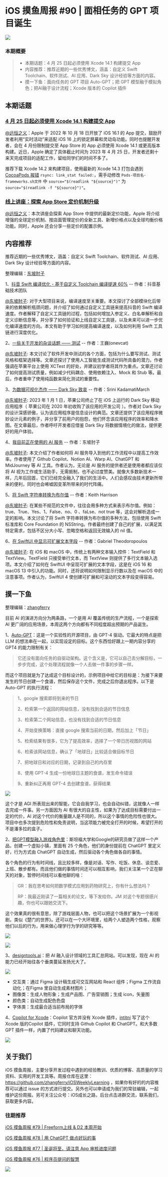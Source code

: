 # iOS 摸鱼周报 #90 | 面相任务的 GPT 项目诞生

![](https://cdn.zhangferry.com/Images/moyu_weekly_cover.jpeg)

### 本期概要

> * 本期话题：4 月 25 日起必须使用 Xcode 14.1 构建提交 App
> * 内容推荐：推荐近期的一些优秀博文，涵盖：自定义 Swift Toolchain、软件测试、AI 应用、Dark Sky 设计经验等方面的内容。
> * 摸一下鱼：面向任务的 GPT 项目 Auto-GPT；把 GPT 模型融于模拟角色；把AI融于设计流程；Xcode 版本的 Copilot 插件

## 本期话题

### [4 月 25 日起必须使用 Xcode 14.1 构建提交 App](https://developer.apple.com/cn/news/?id=jd9wcyov "4 月 25 日起必须使用 Xcode 14.1 构建提交 App")

[@远恒之义](https://github.com/eternaljust)：Apple 于 2022 年 10 月 18 日开放了 iOS 16.1 的 App 提交，鼓励开发者利用“实时活动”来适配 iOS 16 上的锁定屏幕和灵动岛功能。同时也提醒开发者，会在 4 月份限制提交至 App Store 的 App 必须使用 Xcode 14.1 或更高版本构建。近日，Apple 确定了具体截止时间为 2023 年 4 月 25 日，开发者还剩十来天完成项目的适配工作，留给同学们的时间不多了。

推荐下载 Xcode 14.2 来构建项目，使用最新的 Xcode 14.3 打包会遇到 [CocoaPods 报错](https://github.com/CocoaPods/CocoaPods/issues/11808 "Xcode 14.3 Archive CocoaPods 报错") `rsync: link_stat failed:`，需手动修改 `Pods-项目名-frameworks.sh文件` 中 `source="$(readlink "${source}")"` 为 `source="$(readlink -f "${source}")"`。

### [线上讲座：探索 App Store 定价机制升级](https://developer.apple.com/events/view/LMKG9DJV2M/dashboard "线上讲座：探索 App Store 定价机制升级")

[@远恒之义](https://github.com/eternaljust)：本次讲座会探索 App Store 中提供的最新定价功能，Apple 将介绍增强的全球定价机制、按店面管理定价的全新工具、新增价格点以及全球均衡价格功能。同时，Apple 还会分享一些定价的配置示例。

## 内容推荐

推荐近期的一些优秀博文，涵盖：自定义 Swift Toolchain、软件测试、AI 应用、Dark Sky 设计经验等方面的内容。

整理编辑：[东坡肘子](https://www.fatbobman.com/)

1、[抖音 Swift 编译优化 - 基于自定义 Toolchain 编译提速 60%](https://mp.weixin.qq.com/s/MT5MHhZIlyrhuVNM3Ckteg) -- 作者：抖音基础技术团队

[@东坡肘子](https://www.fatbobman.com/): 对于大型项目来说，编译速度至关重要。本文探讨了全部模块化后带来的依赖解析瓶颈问题，并介绍了如何通过自定义工具链来提高抖音的 Swift 编译速度。作者解释了自定义工具链的过程，包括如何增加入参定义、白名单解析和自定义诊断信息等，并分享了如何验证和上线自定义工具链，以及未来可以进一步优化编译速度的方向。本文有助于学习如何提高编译速度，以及如何利用 Swift 工具链进行深度优化。

2、[一些关于开发的杂谈话题 —— 测试](https://onevcat.com/2023/04/dev-talk-testing/ "一些关于开发的杂谈话题 —— 测试") -- 作者：王巍(onevcat)

[@东坡肘子](https://www.fatbobman.com/): 本文讨论了软件开发中测试的各个方面，包括为什么要写测试、测试风格和框架选择等。文章还探讨了使用人工智能生成测试代码所具备的潜力。作者强调在苹果平台上使用 XCTest 的好处，并建议初学者将其作为重点。文章还讨论了如何提高测试质量，例如减少代码耦合、使用依赖注入、Mock 和 Stub 等。最后，作者重申了使用纯函数来简化测试的重要性。

3、[为数据可视化杰作 —— Dark Sky 致哀](https://nightingaledvs.com/dark-sky-weather-data-viz/ "为数据可视化杰作 —— Dark Sky 致哀") -- 作者：Srini KadamatiMarch

[@东坡肘子](https://www.fatbobman.com/): 2023 年 1 月 1 日，苹果公司终止了在 iOS 上运行的 Dark Sky 移动应用程序（ 苹果公司在 2020 年初收购了该应用的开发公司 ）。作者对 Dark Sky 的设计深感骄傲，认为该应用程序是信息设计的典范。文章还提供了该应用程序微妙设计元素的例子，并分享了前用户的抱怨，他们怀念该应用程序的效率和降水图。在文章最后，作者呼吁开发者应借鉴 Dark Sky 将数据情境化的做法，提供更好的用户体验。

4、[我目前正在使用的 AI 服务](https://www.fatbobman.com/posts/AI-Services-I-am-currently-using/ "我目前正在使用的 AI 服务") -- 作者：东坡肘子

[@东坡肘子](https://www.fatbobman.com/): 本文介绍了作者如何将 AI 服务导入到他的工作流程中以提高工作效率。作者使用了 Github Copilot、Notion AI、Warp AI、ChatGPT 和 MidJourney 等 AI 工具。作者认为，无论是 AI 服务的提供者还是使用者都应该仅将 AI 视为工作或生活助手，无需抵制，也不必过度赞美。就像大多数新技术一样，几年后回首，它们已经完全融入了我们的生活中。人们会感叹由技术更新所带来的便利，同时也会唏嘘因变革所带来的时代阵痛。

5、[将 Swift 字符串转换为布尔值](https://useyourloaf.com/blog/converting-a-swift-string-to-a-bool/ "将 Swift 字符串转换为布尔值") -- 作者：Keith Harrison

[@东坡肘子](https://www.fatbobman.com/): 在某些不规范的文件中，往往会用多种方式来表示布尔值。例如：true、True、Yes、1、False、no、0 、faLse、not true 等，这会对解析造成一定的影响。本文讨论了将 Swift 字符串转换为布尔值的多种方法，包括使用 Swift 标准库和 Core Foundation 的 NSString。作者最终创建了自己的扩展，以满足其特定需求，包括不区分大小写、忽略空格和返回无效输入的 nil 值。

6、[在 SwiftUI 中显示可扩展文本字段](https://serialcoder.dev/text-tutorials/swiftui/presenting-expandable-textfields-in-swiftui/ "[在 SwiftUI 中显示可扩展文本字段") -- 作者：Gabriel Theodoropoulos

[@东坡肘子](https://www.fatbobman.com/): 在 iOS 和 macOS 中，传统上有两种文本输入控件：TextField 和 TextView。TextField 只接受单行文本，而 TextView 则提供了多行文本输入选项。本文介绍了如何在 SwiftUI 中呈现可扩展的文本字段，这是在 iOS 16 和 macOS 13 中引入的功能。同时，还将说明如何限制显示行数以及在 macOS 中的注意事项。作者认为，SwiftUI 4 使创建可扩展和可滚动的文本字段变得容易。

## 摸一下鱼

整理编辑：[zhangferry](https://zhangferry.com)

目前 AI 的演进方向分为两条路，一个是用 AI 覆盖传统的生产流程，一个是探索 AI 更广阔的应用场景，本周这两个方向都有不同程度超出预期的产品诞生。

1、[Auto-GPT](https://github.com/Torantulino/Auto-GPT "Auto-GPT")：这是一个实验性的开源项目，由 GPT-4 驱动。它最大的特点是把 LLM 的想法串在一起，以实现设定的目标。这个东西恰好跟上一期内容分享的 GPT4 的能力限制有关：

> 它还没有面向任务的自驱动架构。这个含义是，它可以自己去分解目标，一步步完成，这个处理流程就像一个人去做一件事的步骤一样。

而这个项目就是为了达成这个目标设计的，示例项目中给它的目标是：为接下来要发生的节日创建一个食谱，然后保存这个文件，完成之后你退出程序。以下是 Auto-GPT 的执行流程：

> 1、google 搜索即将到来的节日
>
> 2、检索第一个返回的网站信息，没有找到合适的节日信息
>
> 3、检索第二个网站信息，也没有找到合适的节日信息
>
> 4、开始变换策略：直接 google 搜索当前的日期，然后加上「节日」
>
> 5、检索结果有很多，它为了提高效率，选择了一个带日历视图的网站
>
> 6、检索该网站信息，确认了「地球日」比较适合做目标节日
>
> 7、把地球日和对应的日期，记录到自己的内存里
>
> 8、使用 GPT-4 生成一份地球日主题的食谱，发生命令错误
>
> 9、重新纠正再用 GPT-4 去创建食谱，获得结果

![](https://cdn.zhangferry.com/Images/202304132143819.png)

这个才是 AGI 所表现出来的智能，它会自我学习，也会自动纠错，这就像人一样去完成一件事。另一方面因为 AI 有很大的自主性，如果为了达成目标需要付出一定的代价，AI 对这个代价的衡量跟人是不同的，所以这个事情的危险性也很大。项目中也多次提到危险性和免责说明，当这项能力被完全打开的时候，希望打开的不是潘多拉的盒子。

2、[把GPT模型融入游戏角色里](https://reverie.herokuapp.com/arXiv_Demo)：斯坦福大学和Google的研究员做了这样一个产品，创建一个虚拟小镇，里面有 25 个角色，他们的身份提前在 ChatGPT 里定义好，行为方式由 ChatGPT 自动生成，然后驱动各个角色做各自的事情。

各个角色的行为有时间线，且比较多样，像是对话、写作、吃饭、休息、谈恋爱、上班、散步都有。而且他们做的事情时间还可以相互影响，我们关注某一个正在聊天的对象，暂停时间线可以看他聊的啥：

> GR：我在思考如何把数学模式应用到药物研究上，你有什么想法吗？
>
> RP：我最近刚读了一篇相关的论文，等下发给你。JM 对这个专题很感兴趣，你也可以跟她交流下。

这个效果真的很有意思，除了游戏层面人物，也可以把这个场景扩展为一个影视剧，类似《楚门的世界》。还可以在一个大环境里，给两个人塑造两个性格，观察他们以后的行为，用来做心理学行为学的研究等等。

![](https://cdn.zhangferry.com/Images/202304112328897.png)

![](https://cdn.zhangferry.com/Images/202304112336624.png)

3、[designtools.ai](https://designtools.ai/ "designtools.ai")：把 AI 融入设计领域的工具汇总网站。可以发现，现在 AI 的能力已经开始往各个垂类蔓延发扬光大了。

![](https://cdn.zhangferry.com/Images/202304112320465.png)

* 交互类：通过 Figma 设计稿生成可交互网站和 React 组件；Figma 工作流自动化；在Figma 里自动生成素材图片；
* 图像类：生成人物形象；生成产品图、广告营销图；生成 icon，矢量图
* 颜色类：自动生成配色色盘
* 字体类：生成最合适当前布局的字体

4、[Copilot for Xcode](https://github.com/intitni/CopilotForXcode "Copilot for Xcode")：Copilot 官方并没有 Xcode 插件，[intitni](https://github.com/intitni) 写了这个 Xcode 版的Copilot 插件，它同时支持 Github Copilot 和 ChatGPT。和大多数 GPT 插件一样，内置了代码建议和聊天功能。

![](https://cdn.zhangferry.com/Images/202304122232286.png)


## 关于我们

iOS 摸鱼周报，主要分享开发过程中遇到的经验教训、优质的博客、高质量的学习资料、实用的开发工具等。周报仓库在这里：https://github.com/zhangferry/iOSWeeklyLearning ，如果你有好的的内容推荐可以通过 issue 的方式进行提交。另外也可以申请成为我们的常驻编辑，一起维护这份周报。另可关注公众号：iOS成长之路，后台点击进群交流，联系我们，获取更多内容。

### 往期推荐

[iOS 摸鱼周报 #79 | Freeform上线 & D2 本周开始](https://mp.weixin.qq.com/s/HdEhmXt60853tzM6xiVUwA)

[iOS 摸鱼周报 #78 |  用 ChatGPT 做点好玩的事 ](https://mp.weixin.qq.com/s/27J4NguYRsxYWmff_6iDcg)

[iOS 摸鱼周报 #77 | 圣诞将至，请注意 App 审核进度问题](https://mp.weixin.qq.com/s/yYdGO1kRcwQJ3-z-aavHYA)

[iOS 摸鱼周报 #76 | 程序员提问的智慧](https://mp.weixin.qq.com/s/5chb-a9u7VMdLis1FG6B6Q)

![](https://cdn.zhangferry.com/Images/WechatIMG384.jpeg)
